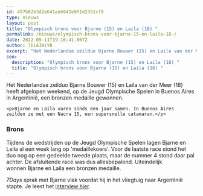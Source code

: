 ```yaml
---
id: 497b82b3d2e641eeb942e9f1d2351cf9
type: nieuws
layout: post
title: "Olympisch brons voor Bjarne (15) en Laila (18) "
permalink: /nieuws/olympisch-brons-voor-bjarne-15-en-laila-18-/
date: 2022-05-11T19:16:41.067Z
author: 7biA1WiYB
excerpt: "Het Nederlandse zeilduo Bjarne Bouwer (15) en Laila van der Meer (18) heeft afgelopen weekend, op de Jeugd Olympische Spelen in Buenos Aires in Argentinië, een bronzen medaille gewonnen.  "
seo:
  description: "Olympisch brons voor Bjarne (15) en Laila (18) "
  title: "Olympisch brons voor Bjarne (15) en Laila (18) "
---
```

Het Nederlandse zeilduo Bjarne Bouwer (15) en Laila van der Meer (18) heeft afgelopen weekend, op de Jeugd Olympische Spelen in Buenos Aires in Argentinië, een bronzen medaille gewonnen.  

    <p>Bjarne en Laila varen sinds een jaar samen. In Buenos Aires zeilden ze met een Nacra 15, een supersnelle catamaran.</p>
<h3>Brons</h3>
<p>Tijdens de wedstrijden op de Jeugd Olympische Spelen lagen Bjarne en Leila al een week lang op 'medaillekoers'. Voor de laatste race stond het duo nog op een gedeelde tweede plaats, maar de nummer 4 stond daar pal achter. De afsluitende race was dus allesbepalend. Uiteindelijk wonnen Bjarne en Laila een bronzen medaille. </p>
<p><em>7Days </em>sprak met Bjarne vlak voordat hij in het vliegtuig naar Argentinië stapte. Je leest het <a href="https://7dagen.netlify.app/nieuws-lifestyle/bjarne-15-doet-mee-aan-de-jeugd-olympische-spelen" target="_blank">interview hier</a>.</p>  
